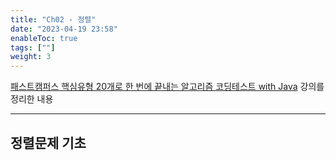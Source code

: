 ```yaml
---
title: "Ch02 - 정렬"
date: "2023-04-19 23:58"
enableToc: true
tags: [""]
weight: 3
---
```


<a href='https://fastcampus.co.kr/dev_online_codingtest' target='_blank'>패스트캠퍼스 핵심유형 20개로 한 번에 끝내는 알고리즘 코딩테스트 with Java</a> 강의를 정리한 내용

<hr>

## 정렬문제 기초